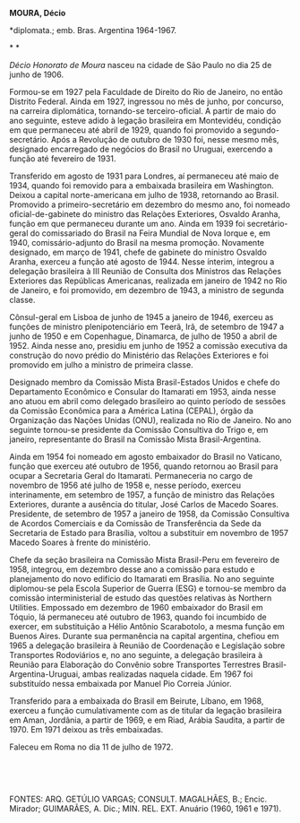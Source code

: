 **MOURA, Décio**

\*diplomata.; emb. Bras. Argentina 1964-1967.

* *

*Décio Honorato de Moura* nasceu na cidade de São Paulo no dia 25 de
junho de 1906.

Formou-se em 1927 pela Faculdade de Direito do Rio de Janeiro, no então
Distrito Federal. Ainda em 1927, ingressou no mês de junho, por
concurso, na carreira diplomática, tornando-se terceiro-oficial. A
partir de maio do ano seguinte, esteve adido à legação brasileira em
Montevidéu, condição em que permaneceu até abril de 1929, quando foi
promovido a segundo-secretário. Após a Revolução de outubro de 1930 foi,
nesse mesmo mês, designado encarregado de negócios do Brasil no Uruguai,
exercendo a função até fevereiro de 1931.

Transferido em agosto de 1931 para Londres, aí permaneceu até maio de
1934, quando foi removido para a embaixada brasileira em Washington.
Deixou a capital norte-americana em julho de 1938, retornando ao Brasil.
Promovido a primeiro-secretário em dezembro do mesmo ano, foi nomeado
oficial-de-gabinete do ministro das Relações Exteriores, Osvaldo Aranha,
função em que permaneceu durante um ano. Ainda em 1939 foi
secretário-geral do comissariado do Brasil na Feira Mundial de Nova
Iorque e, em 1940, comissário-adjunto do Brasil na mesma promoção.
Novamente designado, em março de 1941, chefe de gabinete do ministro
Osvaldo Aranha, exerceu a função até agosto de 1944. Nesse ínterim,
integrou a delegação brasileira à III Reunião de Consulta dos Ministros
das Relações Exteriores das Repúblicas Americanas, realizada em janeiro
de 1942 no Rio de Janeiro, e foi promovido, em dezembro de 1943, a
ministro de segunda classe.

Cônsul-geral em Lisboa de junho de 1945 a janeiro de 1946, exerceu as
funções de ministro plenipotenciário em Teerã, Irã, de setembro de 1947
a junho de 1950 e em Copenhague, Dinamarca, de julho de 1950 a abril de
1952. Ainda nesse ano, presidiu em junho de 1952 a comissão executiva da
construção do novo prédio do Ministério das Relações Exteriores e foi
promovido em julho a ministro de primeira classe.

Designado membro da Comissão Mista Brasil-Estados Unidos e chefe do
Departamento Econômico e Consular do Itamarati em 1953, ainda nesse ano
atuou em abril como delegado brasileiro ao quinto período de sessões da
Comissão Econômica para a América Latina (CEPAL), órgão da Organização
das Nações Unidas (ONU), realizada no Rio de Janeiro. No ano seguinte
tornou-se presidente da Comissão Consultiva do Trigo e, em janeiro,
representante do Brasil na Comissão Mista Brasil-Argentina.

Ainda em 1954 foi nomeado em agosto embaixador do Brasil no Vaticano,
função que exerceu até outubro de 1956, quando retornou ao Brasil para
ocupar a Secretaria Geral do Itamarati. Permaneceria no cargo de
novembro de 1956 até julho de 1958 e, nesse período, exerceu
interinamente, em setembro de 1957, a função de ministro das Relações
Exteriores, durante a ausência do titular, José Carlos de Macedo Soares.
Presidente, de setembro de 1957 a janeiro de 1958, da Comissão
Consultiva de Acordos Comerciais e da Comissão de Transferência da Sede
da Secretaria de Estado para Brasília, voltou a substituir em novembro
de 1957 Macedo Soares à frente do ministério.

Chefe da seção brasileira na Comissão Mista Brasil-Peru em fevereiro de
1958, integrou, em dezembro desse ano a comissão para estudo e
planejamento do novo edifício do Itamarati em Brasília. No ano seguinte
diplomou-se pela Escola Superior de Guerra (ESG) e tornou-se membro da
comissão interministerial de estudo das questões relativas às Northern
Utilities. Empossado em dezembro de 1960 embaixador do Brasil em Tóquio,
lá permaneceu até outubro de 1963, quando foi incumbido de exercer, em
substituição a Hélio Antônio Scarabotolo, a mesma função em Buenos
Aires. Durante sua permanência na capital argentina, chefiou em 1965 a
delegação brasileira à Reunião de Coordenação e Legislação sobre
Transportes Rodoviários e, no ano seguinte, a delegação brasileira à
Reunião para Elaboração do Convênio sobre Transportes Terrestres
Brasil-Argentina-Uruguai, ambas realizadas naquela cidade. Em 1967 foi
substituído nessa embaixada por Manuel Pio Correia Júnior.

Transferido para a embaixada do Brasil em Beirute, Líbano, em 1968,
exerceu a função cumulativamente com as de titular da legação brasileira
em Aman, Jordânia, a partir de 1969, e em Riad, Arábia Saudita, a partir
de 1970. Em 1971 deixou as três embaixadas.

Faleceu em Roma no dia 11 de julho de 1972.

 

 

FONTES: ARQ. GETÚLIO VARGAS; CONSULT. MAGALHÃES, B.; Encic. Mirador;
GUIMARÃES, A. Dic.; MIN. REL. EXT. Anuário (1960, 1961 e 1971).

 

 
